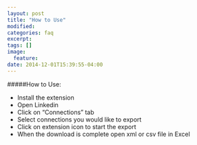 ```yaml
---
layout: post
title: "How to Use"
modified:
categories: faq
excerpt:
tags: []
image:
  feature:
date: 2014-12-01T15:39:55-04:00
---
```


#####How to Use:
* Install the extension 
* Open Linkedin
* Click on “Connections” tab
* Select connections  you would like to export
* Click on extension icon to start the export
* When the download is complete open xml or csv file in Excel
